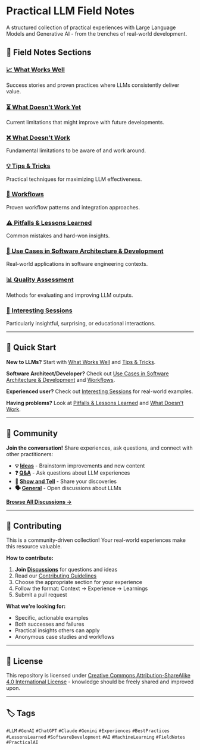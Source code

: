 # Practical LLM Field Notes

A structured collection of practical experiences with Large Language Models and Generative AI - from the trenches of real-world development.

## 🎯 Field Notes Sections

### [📈 What Works Well](01-what-works-well.md)
Success stories and proven practices where LLMs consistently deliver value.

### [⏳ What Doesn't Work Yet](02-what-doesnt-work-yet.md)
Current limitations that might improve with future developments.

### [❌ What Doesn't Work](03-what-doesnt-work.md)
Fundamental limitations to be aware of and work around.

### [💡 Tips & Tricks](04-tips-and-tricks.md)
Practical techniques for maximizing LLM effectiveness.

### [🔧 Workflows](05-workflows.md)
Proven workflow patterns and integration approaches.

### [⚠️ Pitfalls & Lessons Learned](06-pitfalls-and-lessons-learned.md)
Common mistakes and hard-won insights.

### [🎯 Use Cases in Software Architecture & Development](07-use-cases-software-architecture-development.md)
Real-world applications in software engineering contexts.

### [📊 Quality Assessment](08-quality-assessment.md)
Methods for evaluating and improving LLM outputs.

### [🌟 Interesting Sessions](10-interesting-sessions.md)
Particularly insightful, surprising, or educational interactions.

---

## 🚀 Quick Start

**New to LLMs?** Start with [What Works Well](01-what-works-well.md) and [Tips & Tricks](04-tips-and-tricks.md).

**Software Architect/Developer?** Check out [Use Cases in Software Architecture & Development](07-use-cases-software-architecture-development.md) and [Workflows](05-workflows.md).

**Experienced user?** Check out [Interesting Sessions](10-interesting-sessions.md) for real-world examples.

**Having problems?** Look at [Pitfalls & Lessons Learned](06-pitfalls-and-lessons-learned.md) and [What Doesn't Work](03-what-doesnt-work.md).

---

## 💬 Community

**Join the conversation!** Share experiences, ask questions, and connect with other practitioners:

- **💡 [Ideas](../../discussions/categories/ideas)** - Brainstorm improvements and new content
- **❓ [Q&A](../../discussions/categories/q-a)** - Ask questions about LLM experiences  
- **🎯 [Show and Tell](../../discussions/categories/show-and-tell)** - Share your discoveries
- **🗣️ [General](../../discussions/categories/general)** - Open discussions about LLMs

**[Browse All Discussions →](../../discussions)**

---

## 🤝 Contributing

This is a community-driven collection! Your real-world experiences make this resource valuable.

**How to contribute:**
1. **Join [Discussions](../../discussions)** for questions and ideas
2. Read our [Contributing Guidelines](CONTRIBUTING.md)
3. Choose the appropriate section for your experience
4. Follow the format: Context → Experience → Learnings
5. Submit a pull request

**What we're looking for:**
- Specific, actionable examples
- Both successes and failures
- Practical insights others can apply
- Anonymous case studies and workflows

---

## 📄 License

This repository is licensed under [Creative Commons Attribution-ShareAlike 4.0 International License](LICENSE) - knowledge should be freely shared and improved upon.

---

## 🏷️ Tags

`#LLM` `#GenAI` `#ChatGPT` `#Claude` `#Gemini` `#Experiences` `#BestPractices` `#LessonsLearned` `#SoftwareDevelopment` `#AI` `#MachineLearning` `#FieldNotes` `#PracticalAI`